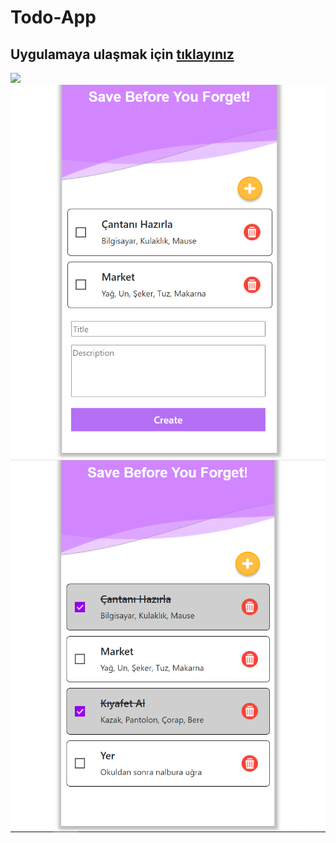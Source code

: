 # Todo-App
## Uygulamaya ulaşmak için [tıklayınız](https://todo-app-4212a.web.app/)
![](https://github.com/Suleymanyldrm/Todo-App/blob/master/assets/images/%C4%B0ndex-ss.PNG)
![](https://github.com/Suleymanyldrm/Todo-App/blob/master/assets/images/create-ss.PNG)
![](https://github.com/Suleymanyldrm/Todo-App/blob/master/assets/images/checked-ss.PNG)



